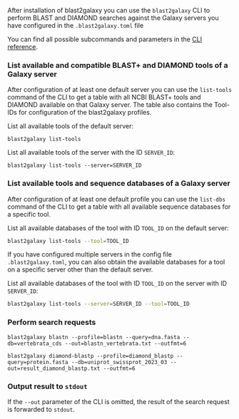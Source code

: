 After installation of blast2galaxy you can use the `blast2galaxy` CLI to perform BLAST and DIAMOND searches against the Galaxy servers you have configured
in the `.blast2galaxy.toml` file

<!--`blast2galaxy blastn --help`-->

You can find all possible subcommands and parameters in the [CLI reference](cli.md).





### List available and compatible BLAST+ and DIAMOND tools of a Galaxy server

After configuration of at least one default server you can use the `list-tools` command of the CLI to get a table with all NCBI BLAST+ tools and DIAMOND available on that Galaxy server. The table also contains the Tool-IDs for configuration of the blast2galaxy profiles.

List all available tools of the default server: 
```shell
blast2galaxy list-tools
```

List all available tools of the server with the ID `SERVER_ID`:
```
blast2galaxy list-tools --server=SERVER_ID
```


### List available tools and sequence databases of a Galaxy server

After configuration of at least one default profile you can use the `list-dbs` command of the CLI to get a table with all available sequence databases for a specific tool.

List all available databases of the tool with ID `TOOL_ID` on the default server:
```bash
blast2galaxy list-tools --tool=TOOL_ID
```

If you have configured multiple servers in the config file `.blast2galaxy.toml`, you can also obtain the available databases for a tool on a specific server other than the default server.

List all available databases of the tool with ID `TOOL_ID` on the server with ID `SERVER_ID`:
```bash
blast2galaxy list-tools --server=SERVER_ID --tool=TOOL_ID
```


### Perform search requests

```
blast2galaxy blastn --profile=blastn --query=dna.fasta --db=vertebrata_cds --out=blastn_vertebrata.txt --outfmt=6
```

```
blast2galaxy diamond-blastp --profile=diamond_blastp --query=protein.fasta --db=uniprot_swissprot_2023_03 --out=result_diamond_blastp.txt --outfmt=6
```

### Output result to `stdout`

If the `--out` parameter of the CLI is omitted, the result of the search request is forwarded to `stdout`.